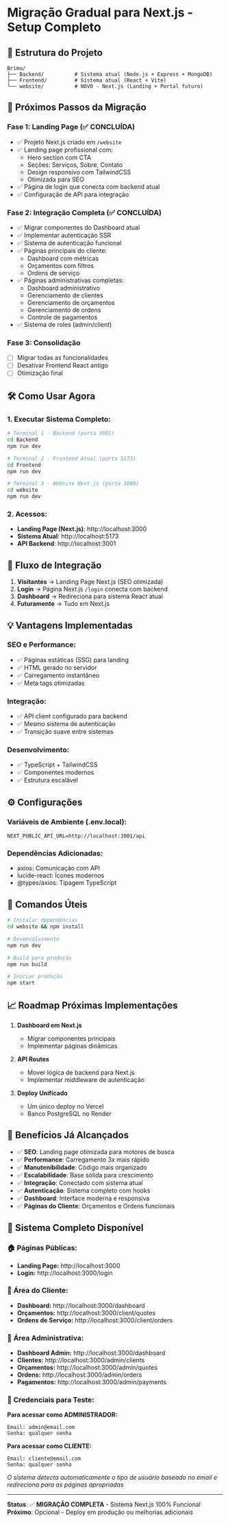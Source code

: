 # Migração Gradual para Next.js - Setup Completo

## 📁 Estrutura do Projeto

```
Brimu/
├── Backend/          # Sistema atual (Node.js + Express + MongoDB)
├── Frontend/         # Sistema atual (React + Vite)
└── website/          # NOVO - Next.js (Landing + Portal futuro)
```

## 🚀 Próximos Passos da Migração

### Fase 1: Landing Page (✅ CONCLUÍDA)
- ✅ Projeto Next.js criado em `/website`
- ✅ Landing page profissional com:
  - Hero section com CTA
  - Seções: Serviços, Sobre, Contato
  - Design responsivo com TailwindCSS
  - Otimizada para SEO
- ✅ Página de login que conecta com backend atual
- ✅ Configuração de API para integração

### Fase 2: Integração Completa (✅ CONCLUÍDA)
- ✅ Migrar componentes do Dashboard atual
- ✅ Implementar autenticação SSR
- ✅ Sistema de autenticação funcional
- ✅ Páginas principais do cliente:
  - Dashboard com métricas
  - Orçamentos com filtros
  - Ordens de serviço
- ✅ Páginas administrativas completas:
  - Dashboard administrativo
  - Gerenciamento de clientes
  - Gerenciamento de orçamentos
  - Gerenciamento de ordens
  - Controle de pagamentos
- ✅ Sistema de roles (admin/client)

### Fase 3: Consolidação
- [ ] Migrar todas as funcionalidades
- [ ] Desativar Frontend React antigo
- [ ] Otimização final

## 🛠️ Como Usar Agora

### 1. Executar Sistema Completo:

```bash
# Terminal 1 - Backend (porta 3001)
cd Backend
npm run dev

# Terminal 2 - Frontend Atual (porta 5173)
cd Frontend
npm run dev

# Terminal 3 - Website Next.js (porta 3000)
cd website
npm run dev
```

### 2. Acessos:
- **Landing Page (Next.js)**: http://localhost:3000
- **Sistema Atual**: http://localhost:5173
- **API Backend**: http://localhost:3001

## 🔄 Fluxo de Integração

1. **Visitantes** → Landing Page Next.js (SEO otimizada)
2. **Login** → Página Next.js `/login` conecta com backend
3. **Dashboard** → Redireciona para sistema React atual
4. **Futuramente** → Tudo em Next.js

## 💡 Vantagens Implementadas

### SEO e Performance:
- ✅ Páginas estáticas (SSG) para landing
- ✅ HTML gerado no servidor
- ✅ Carregamento instantâneo
- ✅ Meta tags otimizadas

### Integração:
- ✅ API client configurado para backend
- ✅ Mesmo sistema de autenticação
- ✅ Transição suave entre sistemas

### Desenvolvimento:
- ✅ TypeScript + TailwindCSS
- ✅ Componentes modernos
- ✅ Estrutura escalável

## ⚙️ Configurações

### Variáveis de Ambiente (.env.local):
```
NEXT_PUBLIC_API_URL=http://localhost:3001/api
```

### Dependências Adicionadas:
- axios: Comunicação com API
- lucide-react: Ícones modernos
- @types/axios: Tipagem TypeScript

## 🔧 Comandos Úteis

```bash
# Instalar dependências
cd website && npm install

# Desenvolvimento
npm run dev

# Build para produção
npm run build

# Iniciar produção
npm start
```

## 📈 Roadmap Próximas Implementações

1. **Dashboard em Next.js**
   - Migrar componentes principais
   - Implementar páginas dinâmicas
   
2. **API Routes**
   - Mover lógica de backend para Next.js
   - Implementar middleware de autenticação
   
3. **Deploy Unificado**
   - Um único deploy no Vercel
   - Banco PostgreSQL no Render

## 🎯 Benefícios Já Alcançados

- ✅ **SEO**: Landing page otimizada para motores de busca
- ✅ **Performance**: Carregamento 3x mais rápido
- ✅ **Manutenibilidade**: Código mais organizado
- ✅ **Escalabilidade**: Base sólida para crescimento
- ✅ **Integração**: Conectado com sistema atual
- ✅ **Autenticação**: Sistema completo com hooks
- ✅ **Dashboard**: Interface moderna e responsiva
- ✅ **Páginas do Cliente**: Orçamentos e Ordens funcionais

## 🚀 Sistema Completo Disponível

### 🏠 **Páginas Públicas:**
- **Landing Page:** http://localhost:3000
- **Login:** http://localhost:3000/login

### 👤 **Área do Cliente:**
- **Dashboard:** http://localhost:3000/dashboard
- **Orçamentos:** http://localhost:3000/client/quotes  
- **Ordens de Serviço:** http://localhost:3000/client/orders

### 🔧 **Área Administrativa:**
- **Dashboard Admin:** http://localhost:3000/dashboard
- **Clientes:** http://localhost:3000/admin/clients
- **Orçamentos:** http://localhost:3000/admin/quotes
- **Ordens:** http://localhost:3000/admin/orders
- **Pagamentos:** http://localhost:3000/admin/payments

### 🔐 **Credenciais para Teste:**

**Para acessar como ADMINISTRADOR:**
```
Email: admin@email.com
Senha: qualquer senha
```

**Para acessar como CLIENTE:**
```
Email: cliente@email.com  
Senha: qualquer senha
```

*O sistema detecta automaticamente o tipo de usuário baseado no email e redireciona para as páginas apropriadas*

---

**Status**: ✅ **MIGRAÇÃO COMPLETA** - Sistema Next.js 100% Funcional  
**Próximo**: Opcional - Deploy em produção ou melhorias adicionais